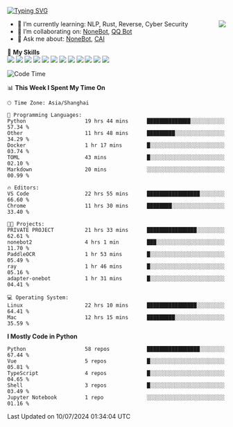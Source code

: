 [![Typing SVG](https://readme-typing-svg.herokuapp.com?size=25&duration=2500&color=8C43EA&vCenter=true&width=200&height=40&lines=Hi+there+%F0%9F%91%8B%F0%9F%8F%BB;I'm+yanyongyu)](https://git.io/typing-svg)

<a href="#">
  <img align="right" src="https://github-readme-stats.vercel.app/api?username=yanyongyu&count_private=true&show_icons=true&bg_color=15,f2f7fd,E0EAFC" />
</a>

- 🌱 I’m currently learning: NLP, Rust, Reverse, Cyber Security
- 👯 I’m collaborating on: [NoneBot](https://github.com/nonebot), [QQ Bot](https://github.com/Mrs4s/go-cqhttp)
- 💬 Ask me about: [NoneBot](https://github.com/nonebot), [CAI](https://github.com/cscs181/CAI)

🌟 **My Skills**  
![](https://img.shields.io/badge/-Python-3e74a2?style=flat-square&logo=Python&logoColor=fff)
![](https://img.shields.io/badge/-TypeScript-3178C6?style=flat-square&logo=TypeScript&logoColor=fff)
![](https://img.shields.io/badge/-Vue-4fc08d?style=flat-square&logo=Vue.js&logoColor=fff)
![](https://img.shields.io/badge/-React-2d98ce?style=flat-square&logo=React&logoColor=fff)
![](https://img.shields.io/badge/-FastAPI-009688?style=flat-square&logo=FastAPI&logoColor=fff)
![](https://img.shields.io/badge/-Linux-000000?style=flat-square&logo=Linux&logoColor=fff)
![](https://img.shields.io/badge/-Docker-2496ED?style=flat-square&logo=Docker&logoColor=fff)
![](https://img.shields.io/badge/-Kubernetes-326CE5?style=flat-square&logo=Kubernetes&logoColor=fff)
![](https://img.shields.io/badge/-GitHub%20Actions-2088FF?style=flat-square&logo=GitHubActions&logoColor=fff)
![](https://img.shields.io/badge/-PostgreSQL-4169E1?style=flat-square&logo=PostgreSQL&logoColor=fff)
![](https://img.shields.io/badge/-Redis-DC382D?style=flat-square&logo=Redis&logoColor=fff)
![](https://img.shields.io/badge/-MongoDB-47A248?style=flat-square&logo=MongoDB&logoColor=fff)

<!--START_SECTION:waka-->
![Code Time](http://img.shields.io/badge/Code%20Time-6%2C340%20hrs-blue)

📊 **This Week I Spent My Time On** 

```text
🕑︎ Time Zone: Asia/Shanghai

💬 Programming Languages: 
Python                   19 hrs 44 mins      ██████████████░░░░░░░░░░░   57.34 % 
Other                    11 hrs 48 mins      █████████░░░░░░░░░░░░░░░░   34.29 % 
Docker                   1 hr 17 mins        █░░░░░░░░░░░░░░░░░░░░░░░░   03.74 % 
TOML                     43 mins             █░░░░░░░░░░░░░░░░░░░░░░░░   02.10 % 
Markdown                 20 mins             ░░░░░░░░░░░░░░░░░░░░░░░░░   00.99 % 

🔥 Editors: 
VS Code                  22 hrs 55 mins      █████████████████░░░░░░░░   66.60 % 
Chrome                   11 hrs 30 mins      ████████░░░░░░░░░░░░░░░░░   33.40 % 

🐱‍💻 Projects: 
PRIVATE PROJECT          21 hrs 33 mins      ████████████████░░░░░░░░░   62.61 % 
nonebot2                 4 hrs 1 min         ███░░░░░░░░░░░░░░░░░░░░░░   11.70 % 
PaddleOCR                1 hr 53 mins        █░░░░░░░░░░░░░░░░░░░░░░░░   05.49 % 
ray                      1 hr 46 mins        █░░░░░░░░░░░░░░░░░░░░░░░░   05.16 % 
adapter-onebot           1 hr 31 mins        █░░░░░░░░░░░░░░░░░░░░░░░░   04.41 % 

💻 Operating System: 
Linux                    22 hrs 10 mins      ████████████████░░░░░░░░░   64.41 % 
Mac                      12 hrs 15 mins      █████████░░░░░░░░░░░░░░░░   35.59 % 
```

**I Mostly Code in Python** 

```text
Python                   58 repos            █████████████████░░░░░░░░   67.44 % 
Vue                      5 repos             █░░░░░░░░░░░░░░░░░░░░░░░░   05.81 % 
TypeScript               4 repos             █░░░░░░░░░░░░░░░░░░░░░░░░   04.65 % 
Shell                    3 repos             █░░░░░░░░░░░░░░░░░░░░░░░░   03.49 % 
Jupyter Notebook         1 repo              ░░░░░░░░░░░░░░░░░░░░░░░░░   01.16 % 
```




 Last Updated on 10/07/2024 01:34:04 UTC
<!--END_SECTION:waka-->
